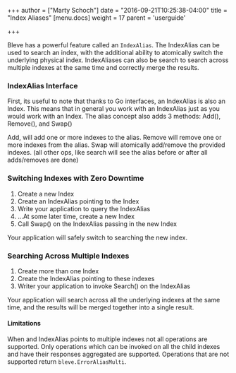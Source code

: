 +++
author = ["Marty Schoch"]
date = "2016-09-21T10:25:38-04:00"
title = "Index Aliases"
[menu.docs]
weight = 17
parent = 'userguide'

+++

Bleve has a powerful feature called an `IndexAlias`.  The IndexAlias can be used to search an index, with the additional ability to atomically switch the underlying physical index.  IndexAliases can also be search to search across multiple indexes at the same time and correctly merge the results.

### IndexAlias Interface
First, its useful to note that thanks to Go interfaces, an IndexAlias is also an Index.  This means that in general you work with an IndexAlias just as you would work with an Index.  The alias concept also adds 3 methods:  Add(), Remove(), and Swap()

Add, will add one or more indexes to the alias.
Remove will remove one or more indexes from the alias.
Swap will atomically add/remove the provided indexes.  (all other ops, like search will see the alias before or after all adds/removes are done)

### Switching Indexes with Zero Downtime

1.  Create a new Index
2.  Create an IndexAlias pointing to the Index
3.  Write your application to query the IndexAlias
4.  ...At some later time, create a new Index
5.  Call Swap() on the IndexAlias passing in the new Index

Your application will safely switch to searching the new index.

### Searching Across Multiple Indexes

1.  Create more than one Index
2.  Create the IndexAlias pointing to these indexes
3.  Writer your application to invoke Search() on the IndexAlias

Your application will search across all the underlying indexes at the same time, and the results will be merged together into a single result.

#### Limitations

When and IndexAlias points to multiple indexes not all operations are supported.  Only operations which can be invoked on all the child indexes and have their responses aggregated are supported.  Operations that are not supported return `bleve.ErrorAliasMulti`.
